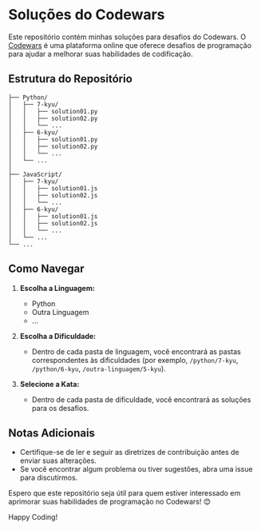 # Soluções do Codewars

Este repositório contém minhas soluções para desafios do Codewars. O <a href="https://www.codewars.com">Codewars</a> é uma plataforma online que oferece desafios de programação para ajudar a melhorar suas habilidades de codificação.

## Estrutura do Repositório

```ascii
├── Python/
│   ├── 7-kyu/
│   │   ├── solution01.py
│   │   ├── solution02.py
│   │   └── ...
│   ├── 6-kyu/
│   │   ├── solution01.py
│   │   ├── solution02.py
│   │   └── ...
│   └── ...
│
├── JavaScript/
│   ├── 7-kyu/
│   │   ├── solution01.js
│   │   ├── solution02.js
│   │   └── ...
│   ├── 6-kyu/
│   │   ├── solution01.js
│   │   ├── solution02.js
│   │   └── ...
│   └── ...
└── ...
```
## Como Navegar

1. **Escolha a Linguagem:**
   - Python
   - Outra Linguagem
   - ...

2. **Escolha a Dificuldade:**
   - Dentro de cada pasta de linguagem, você encontrará as pastas correspondentes às dificuldades (por exemplo, `/python/7-kyu`, `/python/6-kyu`, `/outra-linguagem/5-kyu`).

3. **Selecione a Kata:**
   - Dentro de cada pasta de dificuldade, você encontrará as soluções para os desafios.

## Notas Adicionais

- Certifique-se de ler e seguir as diretrizes de contribuição antes de enviar suas alterações.
- Se você encontrar algum problema ou tiver sugestões, abra uma issue para discutirmos.
  

Espero que este repositório seja útil para quem estiver interessado em aprimorar suas habilidades de programação no Codewars! 😊

Happy Coding!
